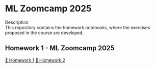 # ML Zoomcamp 2025

Description  
This repository contains the homework notebooks, where the exercises proposed in the course are developed.

## Homework 1 - ML Zoomcamp 2025

[📓 Homework 1](notebooks/1_homework.ipynb)
[📓 Homework 2](notebooks/2_homework.ipynb)
